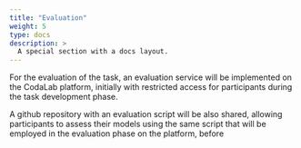 ```yaml
---
title: "Evaluation"
weight: 5
type: docs
description: >
  A special section with a docs layout.  
---
```



For the evaluation of the task, an evaluation service will be implemented on the CodaLab platform, initially with restricted access for participants during the task development phase. 


A github repository with an evaluation script will be also shared, allowing participants to assess their models using the same script that will be employed in the evaluation phase on the platform, before 